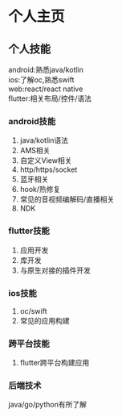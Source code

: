 # 个人主页

## 个人技能
android:熟悉java/kotlin  
ios:了解oc,熟悉swift  
web:react/react native  
flutter:相关布局/控件/语法

### android技能
1. java/kotlin语法
1. AMS相关
1. 自定义View相关
1. http/https/socket
1. 蓝牙相关
1. hook/热修复
1. 常见的音视频编解码/直播相关
1. NDK

### flutter技能
1. 应用开发
1. 库开发
1. 与原生对接的插件开发

### ios技能
1. oc/swift
1. 常见的应用构建

### 跨平台技能
1. flutter跨平台构建应用

### 后端技术
java/go/python有所了解
